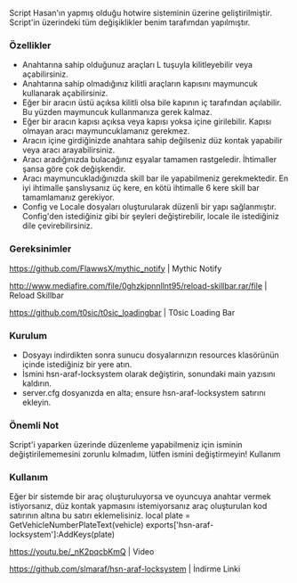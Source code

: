 Script Hasan'ın yapmış olduğu hotwire sisteminin üzerine geliştirilmiştir. Script'in üzerindeki tüm değişiklikler benim tarafımdan yapılmıştır.

### Özellikler
- Anahtarına sahip olduğunuz araçları L tuşuyla kilitleyebilir veya açabilirsiniz.
- Anahtarına sahip olmadığınız kilitli araçların kapısını maymuncuk kullanarak açabilirsiniz.
- Eğer bir aracın üstü açıksa kilitli olsa bile kapının iç tarafından açılabilir. Bu yüzden maymuncuk kullanmanıza gerek kalmaz.
- Eğer bir aracın kapısı açıksa veya kapısı yoksa içine girilebilir. Kapısı olmayan aracı maymuncuklamanız gerekmez.
- Aracın içine girdiğinizde anahtara sahip değilseniz düz kontak yapabilir veya aracı arayabilirsiniz.
- Aracı aradığınızda bulacağınız eşyalar tamamen rastgeledir. İhtimaller şansa göre çok değişkendir.
- Aracı maymuncukladığınızda skill bar ile yapabilmeniz gerekmektedir. En iyi ihtimalle şanslıysanız üç kere, en kötü ihtimalle 6 kere skill bar tamamlamanız gerekiyor.
- Config ve Locale dosyaları oluşturularak düzenli bir yapı sağlanmıştır. Config'den istediğiniz gibi bir şeyleri değiştirebilir, locale ile istediğiniz dile çevirebilirsiniz.

### Gereksinimler
https://github.com/FlawwsX/mythic_notify | Mythic Notify

http://www.mediafire.com/file/0ghzkjpnnllnt95/reload-skillbar.rar/file | Reload Skillbar

https://github.com/t0sic/t0sic_loadingbar | T0sic Loading Bar

### Kurulum
- Dosyayı indirdikten sonra sunucu dosyalarınızın resources klasörünün içinde istediğiniz bir yere atın.
- İsmini hsn-araf-locksystem olarak değiştirin, sonundaki main yazısını kaldırın.
- server.cfg dosyanızda en alta;
ensure hsn-araf-locksystem
satırını ekleyin.

### Önemli Not
Script'i yaparken üzerinde düzenleme yapabilmeniz için isminin değiştirilememesini zorunlu kılmadım, lütfen ismini değiştirmeyin!
Kullanım

### Kullanım
Eğer bir sistemde bir araç oluşturuluyorsa ve oyuncuya anahtar vermek istiyorsanız, düz kontak yapmasını istemiyorsanız araç oluşturulan kod satırının altına bu satırı eklemelisiniz.
local plate = GetVehicleNumberPlateText(vehicle)
exports['hsn-araf-locksystem']:AddKeys(plate)


https://youtu.be/_nK2pqcbKmQ | Video 

https://github.com/slmaraf/hsn-araf-locksystem | İndirme Linki

